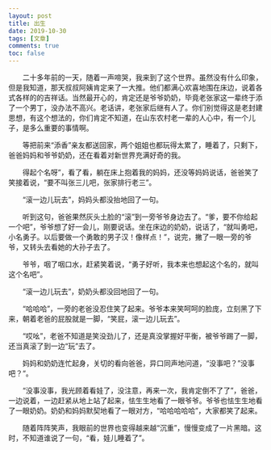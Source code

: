 ```yaml
---
layout: post
title: 出生
date: 2019-10-30
tags: [文章]
comments: true
toc: false
---
```


&emsp;&emsp;二十多年前的一天，随着一声啼哭，我来到了这个世界。虽然没有什么印象，但是我知道，那天叔叔阿姨肯定来了一大推。他们都满心欢喜地围在床边，说着各式各样的的吉祥话。当然最开心的，肯定还是爷爷奶奶，毕竟老张家这一辈终于添了一个男丁，没办法不高兴。老话讲，老张家后继有人了。你们别觉得这是老封建思想，有这个想法的，你们肯定不知道，在山东农村老一辈的人心中，有一个儿子，是多么重要的事情啊。

&emsp;&emsp;等把前来“添香”亲友都送回家，两个姐姐也都玩得太累了，睡着了，只剩下，爸爸妈妈和爷爷奶奶，还在看着对新世界充满好奇的我。

&emsp;&emsp;得起个名呀”，看了看，躺在床上抱着我的妈妈，还没等妈妈说话，爸爸笑了笑接着说，“要不叫张三儿吧，张家排行老三”。

&emsp;&emsp;“滚一边儿玩去”，妈妈头都没抬地回了一句。

&emsp;&emsp;听到这句，爸爸果然灰头土脸的“滚”到一旁爷爷身边去了。“爹，要不你给起一个吧”，爷爷想了好一会儿，刚要说话。坐在床边的奶奶，说话了，“就叫勇吧，小名勇子。以后要做一个勇敢的男子汉！像样点！”，说完，撇了一眼一旁的爷爷，又转头去看她的大孙子去了。

&emsp;&emsp;爷爷，咽了咽口水，赶紧笑着说，“勇子好听，我本来也想起这个名的，就叫这个名吧”。

&emsp;&emsp;“滚一边儿玩去”，奶奶头都没回地回了一句。

&emsp;&emsp;“哈哈哈”，一旁的老爸没忍住笑了起来。爷爷本来笑呵呵的脸庞，立刻黑了下来，朝着老爸的屁股就是一脚，“笑屁，滚一边儿玩去”。

&emsp;&emsp;“哎吆”，老爸不知道是笑没劲儿了，还是真没掌握好平衡，被爷爷踢了一脚，还当真滚了到一边“玩”去了。

&emsp;&emsp;妈妈和奶奶连忙起身，关切的看向爸爸，异口同声地问道，“没事吧？”没事吧？“。

&emsp;&emsp;“没事没事，我光顾着看娃了，没注意，再来一次，我肯定倒不了了”，爸爸，一边说着，一边赶紧从地上站了起来，怯生生地看了一眼爷爷。爷爷也怯生生地看了一眼奶奶。奶奶和妈妈默契地看了一眼对方，“哈哈哈哈哈”，大家都笑了起来。

&emsp;&emsp;随着阵阵笑声，我眼前的世界也变得越来越“沉重”，慢慢变成了一片黑暗。这时，不知道谁说了一句，“看，娃儿睡着了”。

